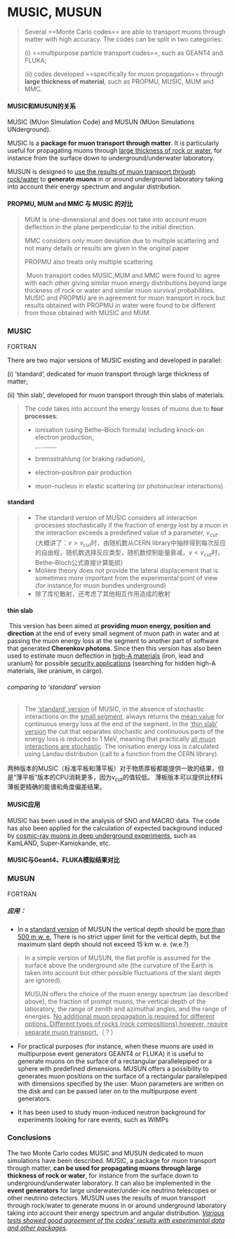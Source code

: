 # MUSIC, MUSUN

> Several ==Monte Carlo codes== are able to transport muons through matter with high accuracy. The codes can be split in two categories: 
>
> (i) ==multipurpose particle transport codes==, such as GEANT4 and FLUKA;
>
> (ii) codes developed ==specifically for muon propagation== through **large thickness of material**, such as PROPMU, MUSIC, MUM and MMC.

#### MUSIC和MUSUN的关系

MUSIC (MUon SImulation Code) and MUSUN (MUon Simulations UNderground). 

MUSIC is a **package for muon transport through matter**. It is particularly useful for propagating muons through <u>large thickness of rock or water</u>, for instance from the surface down to underground/underwater laboratory. 

MUSUN is designed to <u>use the results of muon transport through rock/water</u> to **generate muons** in or around underground laboratory taking into account their energy spectrum and angular distribution.



#### PROPMU, MUM and MMC 与 MUSIC 的对比

> MUM is one-dimensional and does not take into account muon deflection in the plane perpendicular to the initial direction. 
>
> MMC considers only muon deviation due to multiple scattering and not many details or results are given in the original paper
>
> PROPMU also treats only multiple scattering
>
> ​	Muon transport codes MUSIC,MUM and MMC were found to agree with each other giving similar muon energy distributions beyond large thickness of rock or water and similar muon survival probabilities. MUSIC and PROPMU are in agreement for muon transport in rock but results obtained with PROPMU in water were found to be different from those obtained with MUSIC and MUM.



### MUSIC

FORTRAN

There are two major versions of MUSIC existing and developed in parallel: 

(i) ‘standard’, dedicated for muon transport through large thickness of matter; 

(ii) ‘thin slab’, developed for muon transport through thin slabs of materials.

> The code takes into account the energy losses of muons due to **four processes**: 
>
> - ionisation (using Bethe–Bloch formula) including knock-on electron production, 
>
>   <img src="/home/liuruiguoguo/.config/Typora/typora-user-images/image-20200406165111615.png" alt="image-20200406165111615" style="zoom:25%;" />
>
> - bremsstrahlung (or braking radiation),
>
> -  electron–positron pair production  
>
> - muon-nucleus in elastic scattering (or photonuclear interactions).

#### standard
> - The standard version of MUSIC considers all interaction processes stochastically if the fraction of energy lost by a muon in the interaction exceeds a predefined value of a parameter, $v_{cut}$. (大概讲了：$v>v_{cut}$时，由随机数从CERN library中抽样得到每次反应的自由程，随机数选择反应类型，随机数控制能量衰减，$v<v_{cut}$时，Bethe–Bloch公式直接计算能损)
> - Molière theory does not provide the lateral displacement that is sometimes more important from the experimental point of view (for instance,for muon bundles underground)
>  - 除了库伦散射，还考虑了其他相互作用造成的散射

#### thin slab

​	This version has been aimed at **providing muon energy, position and direction** at the end of every small segment of muon path in water and at passing the muon energy loss at the segment to another part of software that generated **Cherenkov photons**. Since then this version has also been used to estimate muon deflection in <u>high-A materials</u> (iron, lead and uranium) for possible <u>security applications</u> (searching for hidden high-A materials, like uranium, in cargo).

###### comparing to ‘standard’ version

> The <u>‘standard’ version</u> of MUSIC, in the absence of stochastic interactions on the <u>small segment</u>, always returns the <u>mean value</u> for continuous energy loss at the end of the segment. In the <u>‘thin slab’ version</u> the cut that separates stochastic and continuous parts of the energy loss is reduced to 1 MeV, meaning that practically <u>all muon interactions are stochastic</u>. The ionisation energy loss is calculated using Landau distribution (call to a function from the CERN library).

​	两种版本的MUSIC（标准平板和薄平板）对于物质厚板都能提供一致的结果，但是“薄平板”版本的CPU消耗更多，因为$v_{cut}$的值较低。 薄板版本可以提供比材料薄板更精确的能谱和角度偏差结果。

#### MUSIC应用

MUSIC has been used in the analysis of SNO and MACRO data. The code has also been applied for the calculation of expected background induced by <u>cosmic-ray muons in deep underground experiments</u>, such as KamLAND, Super-Kamiokande, etc.

#### MUSIC与Geant4、FLUKA模拟结果对比



### MUSUN

FORTRAN

##### 应用：

- In a <u>standard version</u> of MUSUN the vertical depth should be <u>more than 500 m w. e.</u> There is no strict upper limit for the vertical depth, but the maximum slant depth should not exceed 15 km w. e.  (w.e.?)

> In a simple version of MUSUN, the flat profile is assumed for the surface above the underground site (the curvature of the Earth is taken into account but other possible fluctuations of the slant depth are ignored).
>
> MUSUN offers the choice of the muon energy spectrum (as described above), the fraction of prompt muons, the vertical depth of the laboratory, the range of zenith and azimuthal angles, and the range of energies. <u>No additional muon propagation is required for different options. Different types of rocks (rock compositions),however, require separate muon transport.</u>（？）

- For practical purposes (for instance, when these muons are used in multipurpose event generators GEANT4 or FLUKA) it is useful to generate muons on the surface of a rectangular parallelepiped or a sphere with predefined dimensions. MUSUN offers a possibility to generates muon positions on the surface of a rectangular parallelepiped with dimensions specified by the user. Muon parameters are written on the disk and can be passed later on to the multipurpose event generators.

- It has been used to study muon-induced neutron background for experiments looking for rare events, such as WIMPs

### Conclusions

The two Monte Carlo codes MUSIC and MUSUN dedicated to muon simulations have been described. MUSIC, a package for muon transport through matter, **can be used for propagating muons through large thickness of rock or water**, for instance from the surface down to underground/underwater laboratory. It can also be implemented in the **event generators** for large underwater/under-ice neutrino telescopes or other neutrino detectors. MUSUN uses the results of muon transport through rock/water to generate muons in or around underground laboratory taking into account their energy spectrum and angular distribution. <u>*Various tests showed good agreement of the codes’ results with experimental data and other packages*</u>.